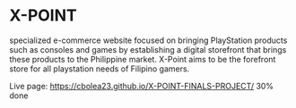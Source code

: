# X-POINT
specialized e-commerce website focused on bringing PlayStation products such as consoles and games by establishing a digital storefront that brings these products to the Philippine market. X-Point aims to be the forefront store for all playstation needs of Filipino gamers.


Live page: https://cbolea23.github.io/X-POINT-FINALS-PROJECT/
30% done
